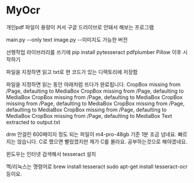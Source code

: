 # MyOcr

개인pdf 파일이 용량이 커서 구글 드러이브로 안돼서 해보는 프로그램

main.py --only text
image.py --이미지도 가능한 버전

선행작업
라이브러리를 쓰기에
pip install pytesseract pdfplumber Pillow
이후 시작하기

파일을 지정하면 읽고 txt로 현 코드가 있는 디렉토리에 저장함

파일을 지정하면 읽는 동안 아래처럼 뜨다가 완료됩니다.
CropBox missing from /Page, defaulting to MediaBox
CropBox missing from /Page, defaulting to MediaBox
CropBox missing from /Page, defaulting to MediaBox
CropBox missing from /Page, defaulting to MediaBox
CropBox missing from /Page, defaulting to MediaBox
CropBox missing from /Page, defaulting to MediaBox
CropBox missing from /Page, defaulting to MediaBox
Text extracted to output.txt

drm 안걸린 600페이지 정도 되는 파일이 m4-pro-48gb 기준 1분 조금 넘네요.
빠르지는 않습니다.
C로 짰으면 빨랐겠지만 제가 C를 몰라요.
공부하는것으로 해야겠네요.

윈도우는 인터넷 검색해서 tesseract 설치

맥/리눅스는 명령어로
brew install tesseract
sudo apt-get install tesseract-ocr
등이요.

